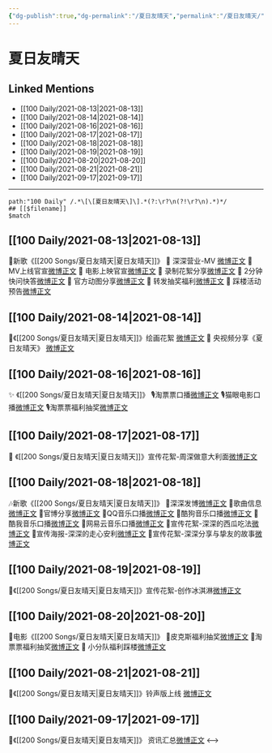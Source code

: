 ```yaml
---
{"dg-publish":true,"dg-permalink":"/夏日友晴天","permalink":"/夏日友晴天/","created":"2023-04-10T13:27:36.664+08:00","updated":"2023-04-10T15:37:06.409+08:00"}
---
```


# 夏日友晴天

## Linked Mentions
- [[100 Daily/2021-08-13\|2021-08-13]]
- [[100 Daily/2021-08-14\|2021-08-14]]
- [[100 Daily/2021-08-16\|2021-08-16]]
- [[100 Daily/2021-08-17\|2021-08-17]]
- [[100 Daily/2021-08-18\|2021-08-18]]
- [[100 Daily/2021-08-19\|2021-08-19]]
- [[100 Daily/2021-08-20\|2021-08-20]]
- [[100 Daily/2021-08-21\|2021-08-21]]
- [[100 Daily/2021-09-17\|2021-09-17]]


---

```expander
path:"100 Daily" /.*\[\[夏日友晴天\]\].*(?:\r?\n(?!\r?\n).*)*/
## [[$filename]]
$match
```
## [[100 Daily/2021-08-13\|2021-08-13]]
🌟新歌《[[200 Songs/夏日友晴天\|夏日友晴天]]》
💫 深深营业-MV [微博正文](https://m.weibo.cn/6466290670/4669674970677331)
💫 MV上线官宣[微博正文](https://m.weibo.cn/6466290670/4669675479504246)
💫 电影上映官宣[微博正文](https://m.weibo.cn/6466290670/4669678356010420)
💫 录制花絮分享[微博正文](https://m.weibo.cn/6466290670/4669811228152402)
💫 2分钟快问快答[微博正文](https://m.weibo.cn/6466290670/4669681065001723)
💫 官方动图分享[微博正文](https://m.weibo.cn/6466290670/4669748418190683)
💫 转发抽奖福利[微博正文](https://m.weibo.cn/6466290670/4669741061118442)
💫 踩楼活动预告[微博正文](https://m.weibo.cn/6466290670/4669684756256402)
## [[100 Daily/2021-08-14\|2021-08-14]]
💫《[[200 Songs/夏日友晴天\|夏日友晴天]]》绘画花絮 [微博正文](https://m.weibo.cn/6466290670/4670070049996825)
💫 央视频分享《夏日友晴天》 [微博正文](https://m.weibo.cn/6466290670/4670213700452718)
## [[100 Daily/2021-08-16\|2021-08-16]]
✨ 《[[200 Songs/夏日友晴天\|夏日友晴天]]》
🎙️淘票票口播[微博正文](https://m.weibo.cn/6466290670/4670838110949448)
🎙️猫眼电影口播[微博正文](https://m.weibo.cn/6466290670/4670898164204847)
🎙️淘票票福利抽奖[微博正文](https://m.weibo.cn/6466290670/4670808477406615)

## [[100 Daily/2021-08-17\|2021-08-17]]
🌟 《[[200 Songs/夏日友晴天\|夏日友晴天]]》宣传花絮-周深做意大利面[微博正文](https://m.weibo.cn/6466290670/4671123457835288)

## [[100 Daily/2021-08-18\|2021-08-18]]
🎶新歌《[[200 Songs/夏日友晴天\|夏日友晴天]]》
🎵深深发博[微博正文](https://m.weibo.cn/6466290670/4671517004662367)
🎵歌曲信息[微博正文](https://m.weibo.cn/6466290670/4671344791259360)
🎵官博分享[微博正文](https://m.weibo.cn/6466290670/4671489544028778)
🎵QQ音乐口播[微博正文](https://m.weibo.cn/6466290670/4671342219103689)
🎵酷狗音乐口播[微博正文](https://m.weibo.cn/6466290670/4671493638722173)
🎵酷我音乐口播[微博正文](https://m.weibo.cn/6466290670/4671508394279878)
🎵网易云音乐口播[微博正文](https://m.weibo.cn/6466290670/4671491159099667)
🎵宣传花絮-深深的西瓜吃法[微博正文](https://m.weibo.cn/6466290670/4671498343942828)
🎵宣传海报-深深的走心安利[微博正文](https://m.weibo.cn/6466290670/4671494653221761)
🎵宣传花絮-深深分享与挚友的故事[微博正文](https://m.weibo.cn/6466290670/4671509719942771)
## [[100 Daily/2021-08-19\|2021-08-19]]
🌟《[[200 Songs/夏日友晴天\|夏日友晴天]]》宣传花絮-创作冰淇淋[微博正文](https://m.weibo.cn/6466290670/4671851588489220)

## [[100 Daily/2021-08-20\|2021-08-20]]
🌟电影《[[200 Songs/夏日友晴天\|夏日友晴天]]》
💫皮克斯福利抽奖[微博正文](https://m.weibo.cn/6466290670/4672213502136915)
💫淘票票福利抽奖[微博正文](https://m.weibo.cn/6466290670/4672275884804698)
💫 小分队福利踩楼[微博正文](https://m.weibo.cn/6466290670/4672299120460725)

## [[100 Daily/2021-08-21\|2021-08-21]]
🌟《[[200 Songs/夏日友晴天\|夏日友晴天]]》铃声版上线 [微博正文](https://weibo.com/detail/4672758430831224)
## [[100 Daily/2021-09-17\|2021-09-17]]
💫《[[200 Songs/夏日友晴天\|夏日友晴天]]》 资讯汇总[微博正文](https://m.weibo.cn/6466290670/4682443385472050)
<-->